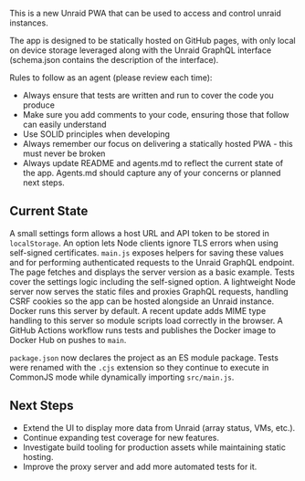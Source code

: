 This is a new Unraid PWA that can be used to access and control unraid instances.

The app is designed to be statically hosted on GitHub pages, with only local on device storage leveraged along with the Unraid GraphQL interface (schema.json contains the description of the interface).

Rules to follow as an agent (please review each time):

- Always ensure that tests are written and run to cover the code you produce
- Make sure you add comments to your code, ensuring those that follow can easily understand
- Use SOLID principles when developing
- Always remember our focus on delivering a statically hosted PWA - this must never be broken
- Always update README and agents.md to reflect the current state of the app. Agents.md should capture any of your concerns or planned next steps.


## Current State

A small settings form allows a host URL and API token to be stored in `localStorage`. An option lets Node clients ignore TLS errors when using self-signed certificates. `main.js` exposes helpers for saving these values and for performing authenticated requests to the Unraid GraphQL endpoint. The page fetches and displays the server version as a basic example. Tests cover the settings logic including the self-signed option. A lightweight Node server now serves the static files and proxies GraphQL requests, handling CSRF cookies so the app can be hosted alongside an Unraid instance. Docker runs this server by default.
A recent update adds MIME type handling to this server so module scripts load correctly in the browser.
A GitHub Actions workflow runs tests and publishes the Docker image to Docker Hub on pushes to `main`.

`package.json` now declares the project as an ES module package. Tests were renamed with the `.cjs` extension so they continue to execute in CommonJS mode while dynamically importing `src/main.js`.

## Next Steps

- Extend the UI to display more data from Unraid (array status, VMs, etc.).
- Continue expanding test coverage for new features.
- Investigate build tooling for production assets while maintaining static hosting.
- Improve the proxy server and add more automated tests for it.

